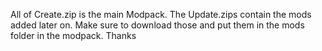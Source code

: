 All of Create.zip is the main Modpack. 
The Update.zips contain the mods added later on. 
Make sure to download those and put them in the mods folder in the modpack.
Thanks
